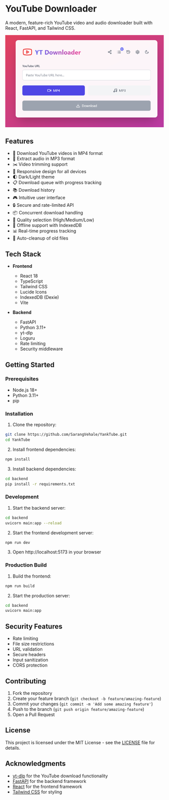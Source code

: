 # YouTube Downloader

A modern, feature-rich YouTube video and audio downloader built with React, FastAPI, and Tailwind CSS.

![YouTube Downloader](preview.png)

## Features

- 🎥 Download YouTube videos in MP4 format
- 🎵 Extract audio in MP3 format
- ✂️ Video trimming support
- 📱 Responsive design for all devices
- 🌓 Dark/Light theme
- 📋 Download queue with progress tracking
- 📚 Download history
- 🎮 Intuitive user interface
- 🔒 Secure and rate-limited API
- 📦 Concurrent download handling
- 🎯 Quality selection (High/Medium/Low)
- 💾 Offline support with IndexedDB
- 📊 Real-time progress tracking
- 🔄 Auto-cleanup of old files

## Tech Stack

- **Frontend**
  - React 18
  - TypeScript
  - Tailwind CSS
  - Lucide Icons
  - IndexedDB (Dexie)
  - Vite

- **Backend**
  - FastAPI
  - Python 3.11+
  - yt-dlp
  - Loguru
  - Rate limiting
  - Security middleware

## Getting Started

### Prerequisites

- Node.js 18+
- Python 3.11+
- pip

### Installation

1. Clone the repository:
```bash
git clone https://github.com/SarangVehale/YankTube.git
cd YankTube
```

2. Install frontend dependencies:
```bash
npm install
```

3. Install backend dependencies:
```bash
cd backend
pip install -r requirements.txt
```

### Development

1. Start the backend server:
```bash
cd backend
uvicorn main:app --reload
```

2. Start the frontend development server:
```bash
npm run dev
```

3. Open http://localhost:5173 in your browser

### Production Build

1. Build the frontend:
```bash
npm run build
```

2. Start the production server:
```bash
cd backend
uvicorn main:app
```

## Security Features

- Rate limiting
- File size restrictions
- URL validation
- Secure headers
- Input sanitization
- CORS protection

## Contributing

1. Fork the repository
2. Create your feature branch (`git checkout -b feature/amazing-feature`)
3. Commit your changes (`git commit -m 'Add some amazing feature'`)
4. Push to the branch (`git push origin feature/amazing-feature`)
5. Open a Pull Request

## License

This project is licensed under the MIT License - see the [LICENSE](LICENSE) file for details.

## Acknowledgments

- [yt-dlp](https://github.com/yt-dlp/yt-dlp) for the YouTube download functionality
- [FastAPI](https://fastapi.tiangolo.com/) for the backend framework
- [React](https://reactjs.org/) for the frontend framework
- [Tailwind CSS](https://tailwindcss.com/) for styling